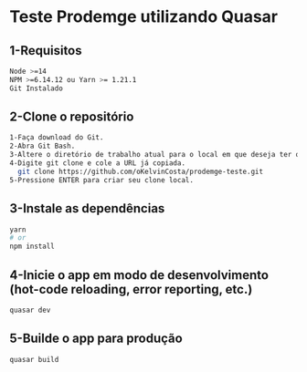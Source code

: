 # Teste Prodemge utilizando Quasar

## 1-Requisitos
```bash
Node >=14
NPM >=6.14.12 ou Yarn >= 1.21.1
Git Instalado
```
## 2-Clone o repositório
```bash
1-Faça download do Git.
2-Abra Git Bash.
3-Altere o diretório de trabalho atual para o local em que deseja ter o diretório clonado.
4-Digite git clone e cole a URL já copiada.
  git clone https://github.com/oKelvinCosta/prodemge-teste.git
5-Pressione ENTER para criar seu clone local.
```

## 3-Instale as dependências
```bash
yarn
# or
npm install
```

## 4-Inicie o app em modo de desenvolvimento (hot-code reloading, error reporting, etc.)
```bash
quasar dev
```


## 5-Builde o app para produção
```bash
quasar build
```

